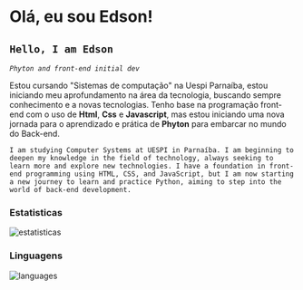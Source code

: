 <p style="text-align: left; display: flex; justify-content: left; align-items: left; height: 10vh; margin: 0;">

# Olá, eu sou Edson!
## `Hello, I am Edson`

*`Phyton and front-end initial dev`*

Estou cursando "Sistemas de computação" na Uespi Parnaíba, estou iniciando meu aprofundamento na área da tecnologia, buscando sempre conhecimento e a novas tecnologias.
Tenho base na programação front-end com o uso de **Html**, **Css** e **Javascript**, mas estou iniciando uma nova jornada para o aprendizado e prática de **Phyton** para embarcar
no mundo do Back-end.

`I am studying Computer Systems at UESPI in Parnaíba. I am beginning to deepen my knowledge in the field of technology, always seeking to learn more and explore new technologies. I have a foundation in front-end programming using HTML, CSS, and JavaScript, but I am now starting a new journey to learn and practice Python, aiming to step into the world of back-end development.`

 
### Estatisticas

<img src="https://github-readme-stats.vercel.app/api?username=EddieJPNG&show_icons=true&theme=tokyonight&include_all_commits=true&locale=pt-br" alt="estatisticas">

### Linguagens

<img src="https://github-readme-stats.vercel.app/api/top-langs/?username=eddiejpng&theme=tokyonight&layout=compact&custom_title=Tecnologias&langs_count=9" alt="languages">



</p>
